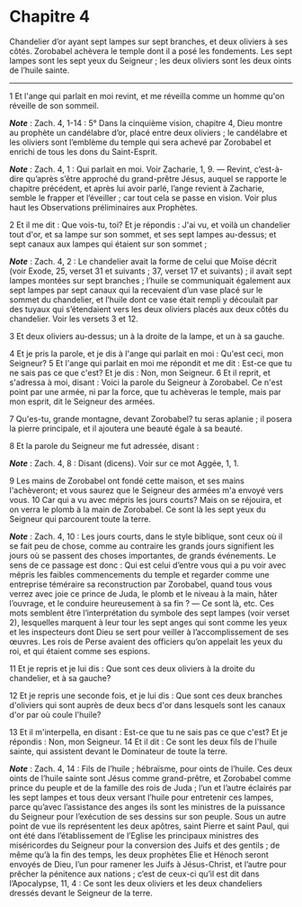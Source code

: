 # Chapitre 4

Chandelier d’or ayant sept lampes sur sept branches, et deux oliviers à ses côtés.
Zorobabel achèvera le temple dont il a posé les fondements.
Les sept lampes sont les sept yeux du Seigneur ; les deux oliviers sont les deux oints de l’huile sainte.

***

1 Et l'ange qui parlait en moi revint, et me réveilla comme un homme qu'on réveille de son sommeil.

***Note*** :  Zach. 4, 1-14 : 5° Dans la cinquième vision, chapitre 4, Dieu montre au prophète un candélabre d’or, placé entre deux oliviers ; le candélabre et les oliviers sont l’emblème du temple qui sera achevé par Zorobabel et enrichi de tous les dons du Saint-Esprit.

***Note*** :  Zach. 4, 1 : Qui parlait en moi. Voir Zacharie, 1, 9. ― Revint, c’est-à-dire qu’après s’être approché du grand-prêtre Jésus, auquel se rapporte le chapitre précédent, et après lui avoir parlé, l’ange revient à Zacharie, semble le frapper et l’éveiller ; car tout cela se passe en vision. Voir plus haut les Observations préliminaires aux Prophètes.

2 Et il me dit : Que vois-tu, toi? Et je répondis : J'ai vu, et voilà un chandelier tout d'or, et sa lampe sur son sommet, et ses sept lampes au-dessus; et sept canaux aux lampes qui étaient sur son sommet ;

***Note*** :  Zach. 4, 2 : Le chandelier avait la forme de celui que Moïse décrit (voir Exode, 25, verset 31 et suivants ; 37, verset 17 et suivants) ; il avait sept lampes montées sur sept branches ; l’huile se communiquait également aux sept lampes par sept canaux qui la recevaient d’un vase placé sur le sommet du chandelier, et l’huile dont ce vase était rempli y découlait par des tuyaux qui s’étendaient vers les deux oliviers placés aux deux côtés du chandelier. Voir les versets 3 et 12.

3 Et deux oliviers au-dessus; un à la droite de la lampe, et un à sa gauche.


4 Et je pris la parole, et je dis à l'ange qui parlait en moi : Qu'est ceci, mon Seigneur? 5 Et l'ange qui parlait en moi me répondit et me dit : Est-ce que tu ne sais pas ce que c'est? Et je dis : Non, mon Seigneur. 6 Et il reprit, et s'adressa à moi, disant : Voici la parole du Seigneur à Zorobabel. Ce n'est point par une armée, ni par la force, que tu achèveras le temple, mais par mon esprit, dit le Seigneur des armées.


7 Qu'es-tu, grande montagne, devant Zorobabel? tu seras aplanie ; il posera la pierre principale, et il ajoutera une beauté égale à sa beauté.


8 Et la parole du Seigneur me fut adressée, disant :

***Note*** :  Zach. 4, 8 : Disant (dicens). Voir sur ce mot Aggée, 1, 1.

9 Les mains de Zorobabel ont fondé cette maison, et ses mains l'achèveront; et vous saurez que le Seigneur des armées m'a envoyé vers vous. 10 Car qui a vu avec mépris les jours courts? Mais on se réjouira, et on verra le plomb à la main de Zorobabel. Ce sont là les sept yeux du Seigneur qui parcourent toute la terre.

***Note*** :  Zach. 4, 10 : Les jours courts, dans le style biblique, sont ceux où il se fait peu de chose, comme au contraire les grands jours signifient les jours où se passent des choses importantes, de grands événements. Le sens de ce passage est donc : Qui est celui d’entre vous qui a pu voir avec mépris les faibles commencements du temple et regarder comme une entreprise téméraire sa reconstruction par Zorobabel, quand tous vous verrez avec joie ce prince de Juda, le plomb et le niveau à la main, hâter l’ouvrage, et le conduire heureusement à sa fin ? ― Ce sont là, etc. Ces mots semblent être l’interprétation du symbole des sept lampes (voir verset 2), lesquelles marquent à leur tour les sept anges qui sont comme les yeux et les inspecteurs dont Dieu se sert pour veiller à l’accomplissement de ses œuvres. Les rois de Perse avaient des officiers qu’on appelait les yeux du roi, et qui étaient comme ses espions.


11 Et je repris et je lui dis : Que sont ces deux oliviers à la droite du chandelier, et à sa gauche?


12 Et je repris une seconde fois, et je lui dis : Que sont ces deux branches d'oliviers qui sont auprès de deux becs d'or dans lesquels sont les canaux d'or par où coule l'huile?


13 Et il m'interpella, en disant : Est-ce que tu ne sais pas ce que c'est? Et je répondis : Non, mon Seigneur. 14 Et il dit : Ce sont les deux fils de l'huile sainte, qui assistent devant le Dominateur de toute la terre.

***Note*** :  Zach. 4, 14 : Fils de l’huile ; hébraïsme, pour oints de l’huile. Ces deux oints de l’huile sainte sont Jésus comme grand-prêtre, et Zorobabel comme prince du peuple et de la famille des rois de Juda ; l’un et l’autre éclairés par les sept lampes et tous deux versant l’huile pour entretenir ces lampes, parce qu’avec l’assistance des anges ils sont les ministres de la puissance du Seigneur pour l’exécution de ses dessins sur son peuple. Sous un autre point de vue ils représentent les deux apôtres, saint Pierre et saint Paul, qui ont été dans l’établissement de l’Eglise les principaux ministres des miséricordes du Seigneur pour la conversion des Juifs et des gentils ; de même qu’à la fin des temps, les deux prophètes Elie et Hénoch seront envoyés de Dieu, l’un pour ramener les Juifs à Jésus-Christ, et l’autre pour prêcher la pénitence aux nations ; c’est de ceux-ci qu’il est dit dans l’Apocalypse, 11, 4 : Ce sont les deux oliviers et les deux chandeliers dressés devant le Seigneur de la terre.

